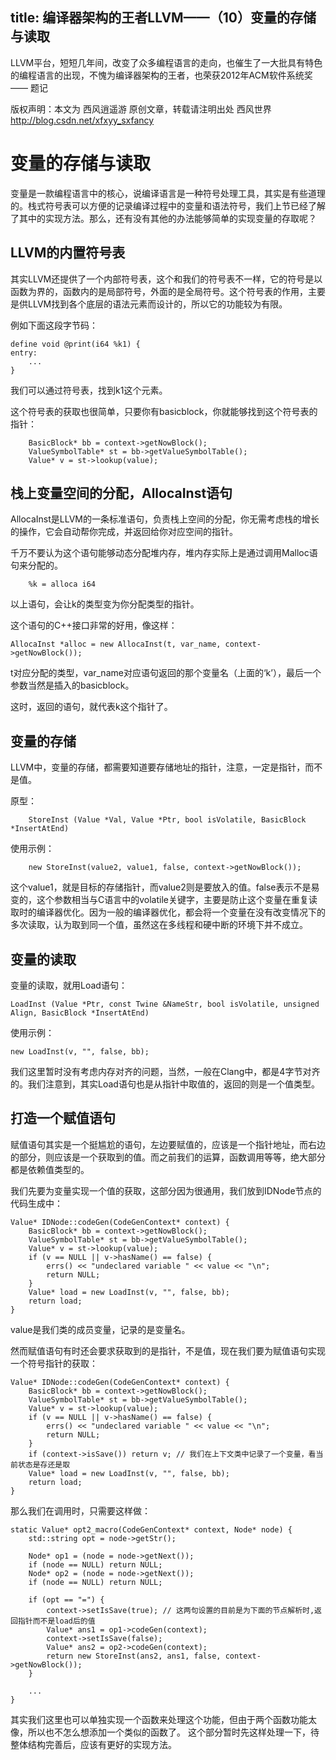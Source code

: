 title: 编译器架构的王者LLVM——（10）变量的存储与读取
---

LLVM平台，短短几年间，改变了众多编程语言的走向，也催生了一大批具有特色的编程语言的出现，不愧为编译器架构的王者，也荣获2012年ACM软件系统奖 —— 题记

版权声明：本文为 西风逍遥游 原创文章，转载请注明出处 西风世界 http://blog.csdn.net/xfxyy_sxfancy

# 变量的存储与读取

变量是一款编程语言中的核心，说编译语言是一种符号处理工具，其实是有些道理的。栈式符号表可以方便的记录编译过程中的变量和语法符号，我们上节已经了解了其中的实现方法。那么，还有没有其他的办法能够简单的实现变量的存取呢？

## LLVM的内置符号表

其实LLVM还提供了一个内部符号表，这个和我们的符号表不一样，它的符号是以函数为界的，函数内的是局部符号，外面的是全局符号。这个符号表的作用，主要是供LLVM找到各个底层的语法元素而设计的，所以它的功能较为有限。

例如下面这段字节码：
```
define void @print(i64 %k1) {
entry:
	...
}
```

我们可以通过符号表，找到k1这个元素。

这个符号表的获取也很简单，只要你有basicblock，你就能够找到这个符号表的指针：

```
	BasicBlock* bb = context->getNowBlock();
    ValueSymbolTable* st = bb->getValueSymbolTable();
    Value* v = st->lookup(value);
```

## 栈上变量空间的分配，AllocaInst语句

AllocaInst是LLVM的一条标准语句，负责栈上空间的分配，你无需考虑栈的增长的操作，它会自动帮你完成，并返回给你对应空间的指针。

千万不要认为这个语句能够动态分配堆内存，堆内存实际上是通过调用Malloc语句来分配的。

```
	%k = alloca i64
```

以上语句，会让k的类型变为你分配类型的指针。

这个语句的C++接口非常的好用，像这样：
```
AllocaInst *alloc = new AllocaInst(t, var_name, context->getNowBlock());
```

t对应分配的类型，var_name对应语句返回的那个变量名（上面的‘k’），最后一个参数当然是插入的basicblock。

这时，返回的语句，就代表k这个指针了。


## 变量的存储

LLVM中，变量的存储，都需要知道要存储地址的指针，注意，一定是指针，而不是值。

原型：
```
 	StoreInst (Value *Val, Value *Ptr, bool isVolatile, BasicBlock *InsertAtEnd)
```

使用示例：
```
	new StoreInst(value2, value1, false, context->getNowBlock());
```

这个value1，就是目标的存储指针，而value2则是要放入的值。false表示不是易变的，这个参数相当与C语言中的volatile关键字，主要是防止这个变量在重复读取时的编译器优化。因为一般的编译器优化，都会将一个变量在没有改变情况下的多次读取，认为取到同一个值，虽然这在多线程和硬中断的环境下并不成立。



## 变量的读取

变量的读取，就用Load语句：
```
LoadInst (Value *Ptr, const Twine &NameStr, bool isVolatile, unsigned Align, BasicBlock *InsertAtEnd)
```

使用示例：
```
new LoadInst(v, "", false, bb);
```

我们这里暂时没有考虑内存对齐的问题，当然，一般在Clang中，都是4字节对齐的。我们注意到，其实Load语句也是从指针中取值的，返回的则是一个值类型。


## 打造一个赋值语句

赋值语句其实是一个挺尴尬的语句，左边要赋值的，应该是一个指针地址，而右边的部分，则应该是一个获取到的值。而之前我们的运算，函数调用等等，绝大部分都是依赖值类型的。

我们先要为变量实现一个值的获取，这部分因为很通用，我们放到IDNode节点的代码生成中：
```
Value* IDNode::codeGen(CodeGenContext* context) {
    BasicBlock* bb = context->getNowBlock();
    ValueSymbolTable* st = bb->getValueSymbolTable();
    Value* v = st->lookup(value);
    if (v == NULL || v->hasName() == false) {
        errs() << "undeclared variable " << value << "\n";
        return NULL;
    }
    Value* load = new LoadInst(v, "", false, bb);
    return load;
}
```

value是我们类的成员变量，记录的是变量名。

然而赋值语句有时还会要求获取到的是指针，不是值，现在我们要为赋值语句实现一个符号指针的获取：
```
Value* IDNode::codeGen(CodeGenContext* context) {
    BasicBlock* bb = context->getNowBlock();
    ValueSymbolTable* st = bb->getValueSymbolTable();
    Value* v = st->lookup(value);
    if (v == NULL || v->hasName() == false) {
        errs() << "undeclared variable " << value << "\n";
        return NULL;
    }
    if (context->isSave()) return v; // 我们在上下文类中记录了一个变量，看当前状态是存还是取
    Value* load = new LoadInst(v, "", false, bb);
    return load;
}

```

那么我们在调用时，只需要这样做：

```
static Value* opt2_macro(CodeGenContext* context, Node* node) {
	std::string opt = node->getStr();

	Node* op1 = (node = node->getNext());
	if (node == NULL) return NULL;
	Node* op2 = (node = node->getNext());
	if (node == NULL) return NULL;

	if (opt == "=") {
		context->setIsSave(true); // 这两句设置的目前是为下面的节点解析时,返回指针而不是load后的值
		Value* ans1 = op1->codeGen(context);
		context->setIsSave(false);
		Value* ans2 = op2->codeGen(context);
		return new StoreInst(ans2, ans1, false, context->getNowBlock());
	}

	...
}
```
其实我们这里也可以单独实现一个函数来处理这个功能，但由于两个函数功能太像，所以也不怎么想添加一个类似的函数了。
这个部分暂时先这样处理一下，待整体结构完善后，应该有更好的实现方法。
